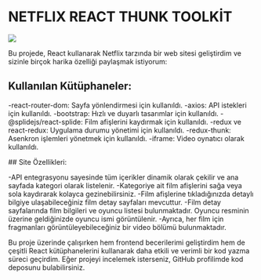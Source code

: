 <h1>NETFLIX REACT THUNK TOOLKİT</h1>

![](screens.gif)

Bu projede, React kullanarak Netflix tarzında bir web sitesi geliştirdim ve sizinle birçok harika özelliği paylaşmak istiyorum:

## Kullanılan Kütüphaneler:

-react-router-dom: Sayfa yönlendirmesi için kullanıldı.
-axios: API istekleri için kullanıldı.
-bootstrap: Hızlı ve duyarlı tasarımlar için kullanıldı.
-@splidejs/react-splide: Film afişlerini kaydırmak için kullanıldı.
-redux ve react-redux: Uygulama durumu yönetimi için kullanıldı.
-redux-thunk: Asenkron işlemleri yönetmek için kullanıldı.
-iframe: Video oynatıcı olarak kullanıldı.


## Site Özellikleri:

-API entegrasyonu sayesinde tüm içerikler dinamik olarak çekilir ve ana sayfada kategori olarak listelenir.
-Kategoriye ait film afişlerini sağa veya sola kaydırarak kolayca gezinebilirsiniz.
-Film afişlerine tıkladığınızda detaylı bilgiye ulaşabileceğiniz film detay sayfaları mevcuttur.
-Film detay sayfalarında film bilgileri ve oyuncu listesi bulunmaktadır. Oyuncu resminin üzerine geldiğinizde oyuncu ismi görüntülenir.
-Ayrıca, her film için fragmanları görüntüleyebileceğiniz bir video bölümü bulunmaktadır.

Bu proje üzerinde çalışırken hem frontend becerilerimi geliştirdim hem de çeşitli React kütüphanelerini kullanarak daha etkili ve verimli bir kod yazma süreci geçirdim. Eğer projeyi incelemek isterseniz, GitHub profilimde kod deposunu bulabilirsiniz.